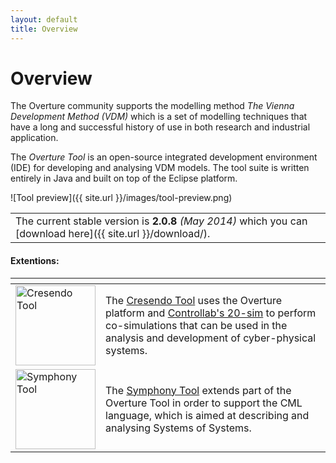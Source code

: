 ```yaml
---
layout: default
title: Overview
---
```


<link rel="stylesheet" href="css/releases.css">
<script src="http://code.jquery.com/jquery-1.11.1.min.js">
</script>
<script src="javascripts/moment-with-langs.js"></script>
<script src="javascripts/github-releases.js"></script>
<script>updateFrontPage();</script>


# Overview

<!--The Overture project is a community-based project aimed at developing open-source tools to support the modelling and analysis of the design and development of computer-based systems.
The Overture project is focused on supporting the modelling method [VDM: The Vienna Development Method](http://www.vdmportal.org/) which is a set of modelling techniques that have a long and successful history of use in both research and industrial application.-->

The Overture community  supports the modelling method *The Vienna Development Method (VDM)* which is a set of modelling techniques that have a long and successful history of use in both research and industrial application. 

<!-- It does so by providing documentation, teaching material, and at the heart of the project is the development of the Overture Tool. --> 

The *Overture Tool* is an open-source integrated development environment (IDE) for developing and analysing VDM models. The tool suite is written entirely in Java and built on top of the Eclipse platform.

![Tool preview]({{ site.url }}/images/tool-preview.png)

||
|----|
| The current stable version is <strong id="current-release-version">2.0.8</strong> <i id="current-release-data"> (May 2014) </i> which you can [download here]({{ site.url }}/download/).|

<div id="current-release"><div>

#### Extentions:
<table>
        <thead>
            <tr>
                <th></th>
                <th></th>
            </tr>
        </thead>
        <tbody>
            <tr>
               <td><a href="http://crescendotool.org"> <img src="{{ site.url }}/images/crescendo.png" width="128" alt="Cresendo Tool"> </a></td>
			   <td>The <a href="http://crescendotool.org">Cresendo Tool</a> uses the Overture platform and <a href="http://www.controllab.nl/en/products/20-sim.html">Controllab's 20-sim</a> to perform co-simulations that can be used in the analysis and development of cyber-physical systems.</td>
            </tr>
			<tr>
				<td><a href="http://symphonytool.org"> <img src="{{ site.url }}/images/symphony.png" width="128" alt="Symphony Tool"> </a></td>
			   <td>The <a href="http://symphonytool.org">Symphony Tool</a> extends part of the Overture Tool in order to support the CML language, which is aimed at describing and analysing Systems of Systems.</td>		
            </tr>
        </tbody>
</table>






